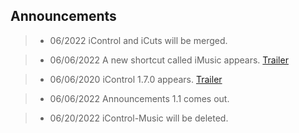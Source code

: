 ## Announcements

> - 06/2022
iControl and iCuts will be merged.

> - 06/06/2022
A new shortcut called iMusic appears.
[Trailer](https://cdn.glitch.global/d94f3f37-8e48-4ccd-a7db-dc867e8a42f6/trim.iMusic_Trailer.MOV?v=1654429630219.com)

> - 06/06/2020
iControl 1.7.0 appears.
[Trailer](https://cdn.glitch.global/d94f3f37-8e48-4ccd-a7db-dc867e8a42f6/trim.3B7A5F97-82B3-444B-A320-8968D9D00715.MOV?v=1654373893544.com)

> - 06/06/2022
Announcements 1.1 comes out.

> - 06/20/2022
iControl-Music will be deleted.
